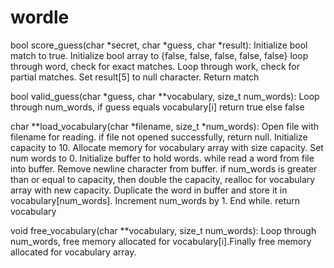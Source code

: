 # wordle
bool score_guess(char *secret, char *guess, char *result): Initialize bool match to true. Initialize bool array to {false, false, false, false, false} loop through word, check for exact matches. Loop through work, check for partial matches. Set result[5] to null character. Return match

bool valid_guess(char *guess, char **vocabulary, size_t num_words): Loop through num_words, if guess equals vocabulary[i] return true else false

char **load_vocabulary(char *filename, size_t *num_words): Open file with filename for reading. if file not opened successfully, return null. Initialize capacity to 10. Allocate memory for vocabulary array with size capacity. Set num words to 0. Initialize buffer to hold words. while read a word from file into buffer. Remove newline character from buffer. if num_words is greater than or equal to capacity, then double the capacity, realloc for vocabulary array with new capacity. Duplicate the word in buffer and store it in vocabulary[num_words]. Increment num_words by 1. End while. return vocabulary

void free_vocabulary(char **vocabulary, size_t num_words): Loop through num_words, free memory allocated for vocabulary[i].Finally free memory allocated for vocabulary array.
